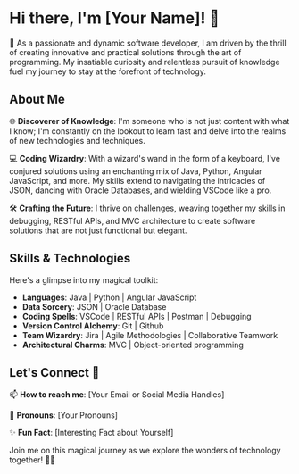 # Hi there, I'm [Your Name]! 👋

🚀 As a passionate and dynamic software developer, I am driven by the thrill of creating innovative and practical solutions through the art of programming. My insatiable curiosity and relentless pursuit of knowledge fuel my journey to stay at the forefront of technology.

## About Me

🌐 **Discoverer of Knowledge**: I'm someone who is not just content with what I know; I'm constantly on the lookout to learn fast and delve into the realms of new technologies and techniques.

💻 **Coding Wizardry**: With a wizard's wand in the form of a keyboard, I've conjured solutions using an enchanting mix of Java, Python, Angular JavaScript, and more. My skills extend to navigating the intricacies of JSON, dancing with Oracle Databases, and wielding VSCode like a pro.

🛠️ **Crafting the Future**: I thrive on challenges, weaving together my skills in debugging, RESTful APIs, and MVC architecture to create software solutions that are not just functional but elegant.

## Skills & Technologies

Here's a glimpse into my magical toolkit:

- **Languages**: Java | Python | Angular JavaScript
- **Data Sorcery**: JSON | Oracle Database
- **Coding Spells**: VSCode | RESTful APIs | Postman | Debugging
- **Version Control Alchemy**: Git | Github
- **Team Wizardry**: Jira | Agile Methodologies | Collaborative Teamwork
- **Architectural Charms**: MVC | Object-oriented programming

## Let's Connect 🌟

📫 **How to reach me**: [Your Email or Social Media Handles]

🤖 **Pronouns**: [Your Pronouns]

✨ **Fun Fact**: [Interesting Fact about Yourself]

Join me on this magical journey as we explore the wonders of technology together! 🚀✨

<!--
**Ezaryf/Ezaryf** is a ✨ _special_ ✨ repository because its `README.md` (this file) appears on your GitHub profile.

Here are some ideas to get you started:

- 🔭 I’m currently working on ...
- 🌱 I’m currently learning ...
- 👯 I’m looking to collaborate on ...
- 🤔 I’m looking for help with ...
- 💬 Ask me about ...
- 📫 How to reach me: ...
- 😄 Pronouns: ...
- ⚡ Fun fact: ...
-->
